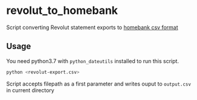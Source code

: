 # revolut_to_homebank

Script converting Revolut statement exports to [homebank csv format](http://homebank.free.fr/help/misc-csvformat.html#txn)

## Usage

You need python3.7 with `python_dateutils` installed to run this script. 
```bash
python <revolut-export.csv>
```
Script accepts filepath as a first parameter and writes ouput to `output.csv` in current directory
